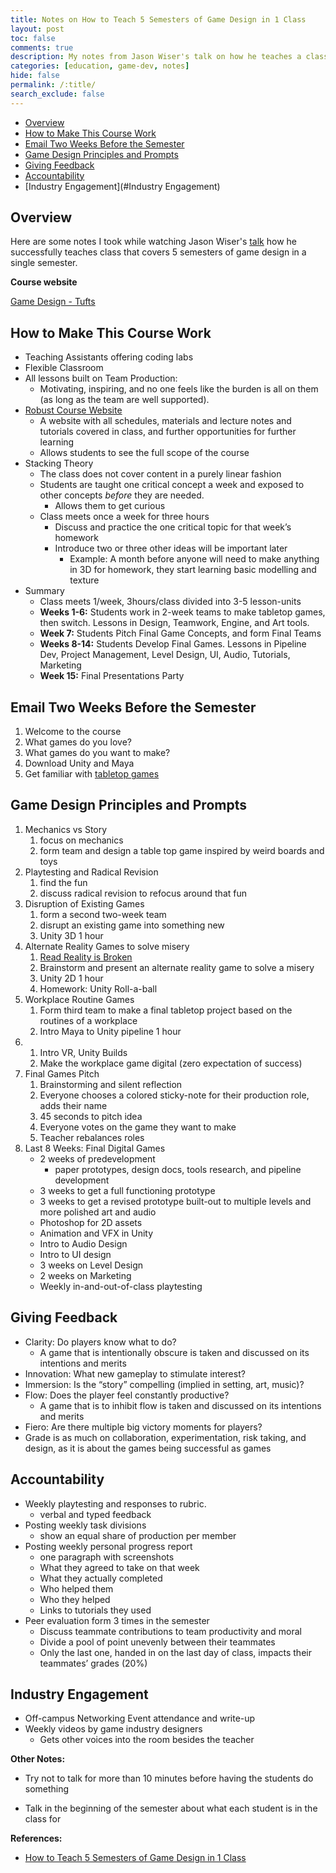 ```yaml
---
title: Notes on How to Teach 5 Semesters of Game Design in 1 Class
layout: post
toc: false
comments: true
description: My notes from Jason Wiser's talk on how he teaches a class that covers 5 semesters worth of game design in a single semester.
categories: [education, game-dev, notes]
hide: false
permalink: /:title/
search_exclude: false
---
```


* [Overview](#overview)
* [How to Make This Course Work](#how-to-make-this-course-work)
* [Email Two Weeks Before the Semester](#email-two-weeks-before-the-semester)
* [Game Design Principles and Prompts](#game-design-principles-and-prompts)
* [Giving Feedback](#giving-feedback)
* [Accountability](#Accountability)
* [Industry Engagement](#Industry Engagement)



## Overview

Here are some notes I took while watching Jason Wiser's [talk](https://www.youtube.com/watch?v=uoc0U-WsPa0) how he successfully teaches class that covers 5 semesters of game design in a single semester.

**Course website**

[Game Design - Tufts](http://www.madwomb.com/tutorials/GameDesign_Tufts.html)

## How to Make This Course Work

- Teaching Assistants offering coding labs
- Flexible Classroom
- All lessons built on Team Production:
    - Motivating, inspiring, and no one feels like the burden is all on them (as long as the team are well supported).
- [Robust Course Website](http://www.madwomb.com/tutorials/GameDesign_Tufts.html)
    - A website with all schedules, materials and lecture notes and tutorials covered in class, and further opportunities for further learning
    - Allows students to see the full scope of the course
- Stacking Theory
    - The class does not cover content in a purely linear fashion
    - Students are taught one critical concept a week and exposed to other concepts *before* they are needed.
        - Allows them to get curious
    - Class meets once a week for three hours
        - Discuss and practice the one critical topic for that week’s homework
        - Introduce two or three other ideas will be important later
            - Example: A month before anyone will need to make anything in 3D for homework, they start learning basic modelling and texture
- Summary
    - Class meets 1/week, 3hours/class divided into 3-5 lesson-units
    - **Weeks 1-6:** Students work in 2-week teams to make tabletop games, then switch. Lessons in Design, Teamwork, Engine, and Art tools.
    - **Week 7:** Students Pitch Final Game Concepts, and form Final Teams
    - **Weeks 8-14:** Students Develop Final Games. Lessons in Pipeline Dev, Project Management, Level Design, UI, Audio, Tutorials, Marketing
    - **Week 15:** Final Presentations Party

## Email Two Weeks Before the Semester

1. Welcome to the course
2. What games do you love?
3. What games do you want to make?
4. Download Unity and Maya
5. Get familiar with [tabletop games](https://geekandsundry.com/shows/tabletop/)

## Game Design Principles and Prompts

1. Mechanics vs Story
    1. focus on mechanics
    2. form team and design a table top game inspired by weird boards and toys
2. Playtesting and Radical Revision
    1. find the fun
    2. discuss radical revision to refocus around that fun
3. Disruption of Existing Games
    1. form a second two-week team
    2. disrupt an existing game into something new
    3. Unity 3D 1 hour
4. Alternate Reality Games to solve misery
    1. [Read Reality is Broken](https://www.amazon.com/Reality-Broken-Games-Better-Change/dp/0143120611/)
    2. Brainstorm and present an alternate reality game to solve a misery
    3. Unity 2D 1 hour
    4. Homework: Unity Roll-a-ball
5. Workplace Routine Games
    1. Form third team to make a final tabletop project based on the routines of a workplace
    2. Intro Maya to Unity pipeline 1 hour
6. 
    1. Intro VR, Unity Builds
    2. Make the workplace game digital (zero expectation of success)
7. Final Games Pitch
    1. Brainstorming and silent reflection
    2. Everyone chooses a colored sticky-note for their production role, adds their name
    3. 45 seconds to pitch idea
    4. Everyone votes on the game they want to make
    5. Teacher rebalances roles
8. Last 8 Weeks: Final Digital Games
    - 2 weeks of predevelopment
        - paper prototypes, design docs, tools research, and pipeline development
    - 3 weeks to get a full functioning prototype
    - 3 weeks to get a revised prototype built-out to multiple levels and more polished art and audio
    - Photoshop for 2D assets
    - Animation and VFX in Unity
    - Intro to Audio Design
    - Intro to UI design
    - 3 weeks on Level Design
    - 2 weeks on Marketing
    - Weekly in-and-out-of-class playtesting
    

## Giving Feedback

- Clarity: Do players know what to do?
    - A game that is intentionally obscure is taken and discussed on its intentions and merits
- Innovation: What new gameplay to stimulate interest?
- Immersion: Is the “story” compelling (implied in setting, art, music)?
- Flow: Does the player feel constantly productive?
    - A game that is to inhibit flow is taken and discussed on its intentions and merits
- Fiero: Are there multiple big victory moments for players?
- Grade is as much on collaboration, experimentation, risk taking, and design, as it is about the games being successful as games

## Accountability

- Weekly playtesting and responses to rubric.
    - verbal and typed feedback
- Posting weekly task divisions
    - show an equal share of production per member
- Posting weekly personal progress report
    - one paragraph with screenshots
    - What they agreed to take on that week
    - What they actually completed
    - Who helped them
    - Who they helped
    - Links to tutorials they used
- Peer evaluation form 3 times in the semester
    - Discuss teammate contributions to team productivity and moral
    - Divide a pool of point unevenly between their teammates
    - Only the last one, handed in on the last day of class, impacts their teammates’ grades (20%)
    

## Industry Engagement

- Off-campus Networking Event attendance and write-up
- Weekly videos by game industry designers
    - Gets other voices into the room besides the teacher

  

**Other Notes:**

* Try not to talk for more than 10 minutes before having the students do something

* Talk in the beginning of the semester about what each student is in the class for

   

**References:**

* [How to Teach 5 Semesters of Game Design in 1 Class](https://www.youtube.com/watch?v=uoc0U-WsPa0)

